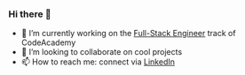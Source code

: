 ### Hi there 👋

<!--
**yugdr/yugdr** is a ✨ _special_ ✨ repository because its `README.md` (this file) appears on your GitHub profile.-->

- 🔭 I’m currently working on the [Full-Stack Engineer](https://www.codecademy.com/career-journey/full-stack-engineer) track of CodeAcademy
- 👯 I’m looking to collaborate on cool projects
- 📫 How to reach me: connect via [LinkedIn](https://www.linkedin.com/in/yugu20/)

